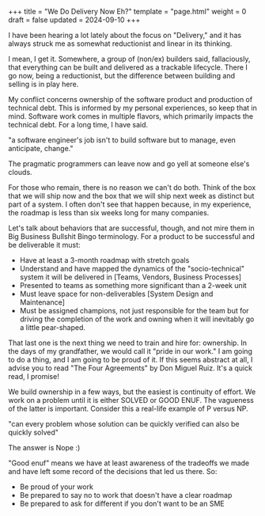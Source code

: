 +++
title = "We Do Delivery Now Eh?"
template = "page.html"
weight = 0
draft = false
updated = 2024-09-10
+++

I have been hearing a lot lately about the focus on "Delivery," and it has always struck me as somewhat reductionist and linear in its thinking.

I mean, I get it. Somewhere, a group of (non/ex) builders said, fallaciously, that everything can be built and delivered as a trackable lifecycle. There I go now, being a reductionist, but the difference between building and selling is in play here.

My conflict concerns ownership of the software product and production of technical debt. This is informed by my personal experiences, so keep that in mind. Software work comes in multiple flavors, which primarily impacts the technical debt. For a long time, I have said.

"a software engineer's job isn't to build software but to manage, even anticipate, change."

The pragmatic programmers can leave now and go yell at someone else's clouds.

For those who remain, there is no reason we can't do both. Think of the box that we will ship now and the box that we will ship next week as distinct but part of a system. I often don't see that happen because, in my experience, the roadmap is less than six weeks long for many companies.

Let's talk about behaviors that are successful, though, and not mire them in Big Business Bullshit Bingo terminology. For a product to be successful and be deliverable it must:
- Have at least a 3-month roadmap with stretch goals
- Understand and have mapped the dynamics of the "socio-technical" system it will be delivered in [Teams, Vendors, Business Processes]
- Presented to teams as something more significant than a 2-week unit
- Must leave space for non-deliverables [System Design and Maintenance]
- Must be assigned champions, not just responsible for the team but for driving the completion of the work and owning when it will inevitably go a little pear-shaped.

That last one is the next thing we need to train and hire for: ownership. In the days of my grandfather, we would call it "pride in our work." I am going to do a thing, and I am going to be proud of it. If this seems abstract at all, I advise you to read "The Four Agreements" by Don Miguel Ruiz. It's a quick read, I promise!

We build ownership in a few ways, but the easiest is continuity of effort. We work on a problem until it is either SOLVED or GOOD ENUF. The vagueness of the latter is important. Consider this a real-life example of P versus NP.

"can every problem whose solution can be quickly verified can also be quickly solved"

The answer is Nope :)

"Good enuf" means we have at least awareness of the tradeoffs we made and have left some record of the decisions that led us there.
So:
- Be proud of your work
- Be prepared to say no to work that doesn't have a clear roadmap
- Be prepared to ask for different if you don't want to be an SME
